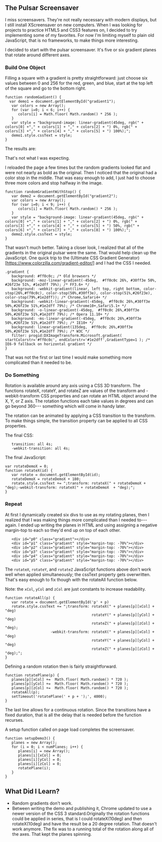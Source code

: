 ## The Pulsar Screensaver

I miss screensavers. They're not really necessary with modern displays, but I still install XScreensaver on new computers. When I was looking for projects to practice HTML5 and CSS3 features on, I decided to try implementing some of my favorites. For now I'm limiting myself to plain old JavaScript, that is no frameworks, to make things more interesting.

I decided to start with the pulsar screensaver. It's five or six gradient planes that rotate around different axes.

### Build One Object

Filling a square with a gradient is pretty straightforward: just choose six values between 0 and 256 for the red, green, and blue, start at the top left of the square and go to the bottom right.

```
function randomGadient() { 
  var demo1 = document.getElementById("gradient1");
   var colors = new Array();
   for (var i=0; i < 6; i++) {
      colors[i] = Math.floor( Math.random() * 256 );
   }
   var style = "background-image: linear-gradient(45deg, rgb(" + colors[0] +"," + colors[1] + "," + colors[2] + ") 0%, rgb(" + colors[3] +"," + colors[4] + "," + colors[5] + ") 100%);";
   demo1.style.cssText = style;
}
```

The results are:



That's not what I was expecting.

I reloaded the page a few times but the random gradients looked flat and were not nearly as bold as the original. Then I noticed that the original had a color stop in the middle. That was easy enough to add, I just had to choose three more colors and stop halfway in the image.

```
function randomGradientWithStop() {
   var demo2 = document.getElementById("gradient2");
   var colors = new Array();
   for (var i=0; i < 9; i++) {
      colors[i] = Math.floor( Math.random() * 256 );
   }
   var style = "background-image: linear-gradient(45deg, rgb(" + colors[0] +"," + colors[1] + "," + colors[2] + ") 0%, rgb(" + colors[3] +"," + colors[4] + "," + colors[5] + ") 50%, rgb(" + colors[6] +"," + colors[7] + "," + colors[8] + ") 100%);";
   demo2.style.cssText = style;
}
```

That wasn't much better. Taking a closer look, I realized that all of the gradients in the original pulsar were the same. That would help clean up the JavaScript. One quick trip to the (Ultimate CSS Gradient Generator)[https://www.colorzilla.com/gradient-editor/] and I had the CSS I needed.

```
.gradient {
   background: #ff0c0c; /* Old browsers */
   background: -moz-linear-gradient(-45deg,  #ff0c0c 26%, #30ff3e 50%, #26f23e 51%, #1e2dff 79%); /* FF3.6+ */
   background: -webkit-gradient(linear, left top, right bottom, color-stop(26%,#ff0c0c), color-stop(50%,#30ff3e), color-stop(51%,#26f23e), color-stop(79%,#1e2dff)); /* Chrome,Safari4+ */
   background: -webkit-linear-gradient(-45deg,  #ff0c0c 26%,#30ff3e 50%,#26f23e 51%,#1e2dff 79%); /* Chrome10+,Safari5.1+ */
   background: -o-linear-gradient(-45deg,  #ff0c0c 26%,#30ff3e 50%,#26f23e 51%,#1e2dff 79%); /* Opera 11.10+ */
   background: -ms-linear-gradient(-45deg,  #ff0c0c 26%,#30ff3e 50%,#26f23e 51%,#1e2dff 79%); /* IE10+ */
   background: linear-gradient(135deg,  #ff0c0c 26%,#30ff3e 50%,#26f23e 51%,#1e2dff 79%); /* W3C */
   filter: progid:DXImageTransform.Microsoft.gradient( startColorstr='#ff0c0c', endColorstr='#1e2dff',GradientType=1 ); /* IE6-9 fallback on horizontal gradient */
}
```

That was not the first or last time I would make something more complicated than it needed to be.

### Do Something

Rotation is available around any axis using a CSS 3D transform. The functions rotateX, rotateY, and rotateZ are values of the transform and -webkit-transform CSS properties and can rotate an HTML object around the X, Y, or Z axis. The rotation functions each take values in degrees and can go beyond 360--- something which will come in handy later.

The rotation can be animated by applying a CSS transition to the transform. To make things simple, the transition property can be applied to all CSS properties.

The final CSS:
```
   transition: all 4s;
   -webkit-transition: all 4s;
```

The final JavaScript:

```
var rotateDemoX = 0;
function rotateX(id) {
   var rotate = document.getElementById(id);
   rotateDemoX = rotateDemoX + 180;
   rotate.style.cssText += ";transform: rotateX(" + rotateDemoX + "deg);-webkit-transform: rotateX(" + rotateDemoX  + "deg);";
}
```

### Repeat

At first I dynamically created six divs to use as my rotating planes, then I realized that I was making things more complicated than I needed to--- again. I ended up writing the planes in HTML and using assigning a negative margin-top to each so they'd end up on top of each other.

```
   <div id="p0" class="gradient"></div>
   <div id="p1" class="gradient" style="margin-top: -70%"></div>
   <div id="p2" class="gradient" style="margin-top: -70%"></div>
   <div id="p3" class="gradient" style="margin-top: -70%"></div>
   <div id="p4" class="gradient" style="margin-top: -70%"></div>
   <div id="p5" class="gradient" style="margin-top: -70%"></div>
```

The `rotateX`, `rotateY`, and `rotateZ` JavaScript functions above don't work well when applied simultaneously; the cssText property gets overwritten. That's easy enough to fix though with the rotateAll function below.

Note: the `xCol`, `yCol` and `zCol` are just constants to increase readability.

```
function rotateAll(p) {
   var rotate = document.getElementById('p' + p)
   rotate.style.cssText += ";transform: rotateX(" + planes[p][xCol] + "deg) 
                                        rotateY(" + planes[p][yCol] + "deg) 
                                        rotateZ(" + planes[p][zCol] + "deg);
                     -webkit-transform: rotateX(" + planes[p][xCol] + "deg) 
                                        rotateY(" + planes[p][yCol] + "deg) 
                                        rotateZ(" + planes[p][zCol] + "deg);";
}
```

Defining a random rotation then is fairly straightforward.

```
function rotatePlane(p) {
   planes[p][xCol] +=  Math.floor( Math.random() * 720 );
   planes[p][yCol] +=  Math.floor( Math.random() * 720 );
   planes[p][zCol] +=  Math.floor( Math.random() * 720 );
   rotateAll(p);
   setTimeout('rotatePlane(' + p + ');', 4000);
}
```

The last line allows for a continuous rotation. Since the transitions have a fixed duration, that is all the delay that is needed before the function recurses.

A setup function called on page load completes the screensaver.

```
function setupDemo3() {
   planes = new Array();
   for (i = 0; i < numPlanes; i++) {
      planes[i] = new Array();
      planes[i][xCol] = 0;
      planes[i][yCol] = 0;
      planes[i][zCol] = 0;
      rotatePlane(i);
   }
}
```

## What Did I Learn?

* Random gradients don't work.
* Between writing the demo and publishing it, Chrome updated to use a newer version of the CSS 3 standard.Originally the rotation functions could be applied in series, that is I could rotateX(10deg) and then rotateX(10deg) and have the result be a 20 degree rotation. That doesn't work anymore. The fix was to a running total of the rotation along all of the axes. That kept the planes spinning.
